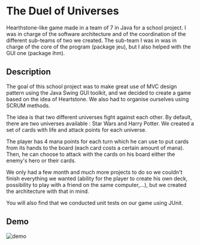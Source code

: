 # The Duel of Universes
Hearthstone-like game made in a team of 7 in Java for a school project.
I was in charge of the software architecture and of the coordination of the different sub-teams of two we created. The sub-team I was in was in charge of the core of the program (package jeu), but I also helped with the GUI one (package ihm).

## Description 
The goal of this school project was to make great use of MVC design pattern using the Java Swing GUI toolkit, and we decided to create a game based on the idea of Heartstone. We also had to organise ourselves using SCRUM methods.

The idea is that two different universes fight against each other. By default, there are two universes available : Star Wars and Harry Potter. We created a set of cards with life and attack points for each universe.

The player has 4 mana points for each turn which he can use to put cards from its hands to the board (each card costs a certain amount of mana).
Then, he can choose to attack with the cards on his board either the enemy's hero or their cards.

We only had a few month and much more projects to do so we couldn't finish everything we wanted (ability for the player to create his own deck, possibility to play with a friend on the same computer,...), but we created the architecture with that in mind.  

You will also find that we conducted unit tests on our game using JUnit.

  
## Demo
  ![demo](https://user-images.githubusercontent.com/18093026/105326383-987dd380-5bc5-11eb-94ba-6808815aa9dc.gif)
